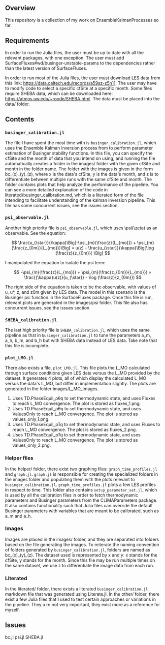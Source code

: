 ## Overview
This repository is a collection of my work on EnsembleKalmanProcesses so far. 

## Requirements
In order to run the Julia files, the user must be up to date with all the relevant packages, with one exception. The user must add SurfaceFluxes#wd/businger-unstable-params to the dependencies rather than the latest version of SurfaceFluxes.

In order to run most of the Julia files, the user must download LES data from this link: https://data.caltech.edu/records/a59sz-z5n11. The user may have to modify code to select a specific cfSite at a specific month. Some files require SHEBA data, which can be downloaded here: https://atmos.uw.edu/~roode/SHEBA.html. The data must be placed into the data/ folder.

## Contents
### `businger_calibration.jl`
The file I have spent the most time with is `businger_calibration.jl`, which uses the Ensemble Kalman Inversion process from to perform parameter estimation of Businger stability functions. In this file, you can specify the cfSite and the month of data that you intend on using, and running the file automatically creates a folder in the images/ folder with the given cfSite and month in the folder name. The folder with the images is given in the form bc\_(x)\_(y)\_(z), where x is the data's cfSite, y is the data's month, and z is to differentiate between multiple runs with the same cfSite and month. The folder contains plots that help analyze the performance of the pipeline. You can see a more detailed explanation of the code in literated/businger_calibration.md, which is a literated form of the file intending to facilitate understanding of the kalman inversion pipeline. This file has some concurrent issues, see the issues section.

### `psi_observable.jl`
Another high priority file is `psi_observable.jl`, which uses \psi(\zeta) as an observable. See the equation:

$$
\frac{u_{\star}}{\kappa}\Big[-\psi_{m}(\frac{z}{L_{mo}}) + \psi_{m}(\frac{z_{0m}}{L_{mo}})\Big]  = u(z) - \frac{u_{\star}}{\kappa}\Big[\log (\frac{z}{z_{0m}}) \Big]
$$

I manipulated the equation to isolate the psi term:

$$
-\psi_{m}(\frac{z}{L_{mo}}) + \psi_{m}(\frac{z_{0m}}{L_{mo}}) = \frac{{\kappa}u(z)}{u_{\star}} - \log (\frac{z}{z_{0m}})
$$

The right side of the equation is taken to be the observable, with values of u, u*, z, and z0m given by LES data. The model in this scenario is the Businger psi function in the SurfaceFluxes package. Once this file is run, relevant plots are generated in the images/psi folder. This file also has concurrent issues, see the issues section.

### `SHEBA_calibration.jl`
The last high priority file is `SHEBA_calibration.jl`, which uses the same pipeline as that in `businger_calibration.jl` to tune the parameters a\_m, a\_h, b\_m, and b\_h but with SHEBA data instead of LES data. Take note that this file is incomplete.

### `plot_LMO.jl`
There also exists a file, `plot_LMO.jl`. This file plots the L_MO calculated through surface conditions given LES data versus the L_MO provided by the dataset. It generates 4 plots, all of which display the calculated L_MO versus the data's L_MO, but differ in implementation slightly. The plots are generated in the folder images/L_MO_images.
1. Uses TD.PhaseEquil_ρθq to set thermodynamic state, and uses Fluxes to reach L_MO convergence. The plot is stored as fluxes_1.png.
2. Uses TD.PhaseEquil_ρθq to set thermodynamic state, and uses ValuesOnly to reach L_MO convergence. The plot is stored as values_only_1.png.
3. Uses TD.PhaseEquil_pTq to set thermodynamic state, and uses Fluxes to reach L_MO convergence. The plot is stored as fluxes_2.png.
4. Uses TD.PhaseEquil_pTq to set thermodynamic state, and uses ValuesOnly to reach L_MO convergence. The plot is stored as values_only_2.png.

### Helper files
In the helper/ folder, there exist two graphing files: `graph_time_profiles.jl` and `graph.jl`. `graph.jl` is responsible for creating the specialized folders in the images folder and populating them with the plots relevant to `businger_calibration.jl`. `graph_time_profiles.jl` plots a few LES profiles in respect to time. This folder also contains `setup_parameter_set.jl`, which is used by all the calibration files in order to fetch thermodynamic parameters and Businger parameters from the CLIMAParameters package. It also contains functionality such that Julia files can override the default Businger parameters with variables that are meant to be calibrated, such as a\_m and a\_h. 

### Images
Images are placed in the images/ folder, and they are separated into folders based on the file generating the images. To reiterate the naming convention of folders generated by `businger_calibration.jl`, folders are named as bc\_(x)\_(y)\_(z). The dataset used is represented by x and y: x stands for the cfSite, y stands for the month. Since this file may be run multiple times on the same dataset, we use z to differentiate the image data from each run.

### Literated
In the literated/ folder, there exists a literated `businger_calibration.jl` markdown file that was generated using Literate.jl.
In the other/ folder, there exist a few Julia files that I used to test certain approaches or variations in the pipeline. They a
re not very important, they exist more as a reference for myself.

## Issues
bc.jl
psi.jl
SHEBA.jl